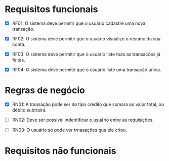# Requisitos funcionais
- [x] RF01: O sistema deve permitir que o usuário cadastre uma nova transação.
- [x] RF02: O sistema deve permitir que o usuário visualize o resumo da sua conta.
- [x] RF03: O sistema deve permitir que o usuário liste toas as transações já feitas.
- [x] RF04: O sistema deve permitir que o usuário liste uma transação única.


# Regras de negócio
- [x] RN01: A transação pode ser do tipo crédito que somara ao valor total, ou débito subtrairá.
- [ ] RN02: Deve ser possível indentificar o usuário entre as requisições.
- [ ] RN03: O usuário só pode ver trnasações que ele criou.


# Requisitos não funcionais

